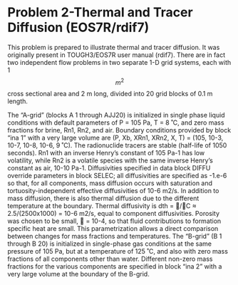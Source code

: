# Problem 2-Thermal and Tracer Diffusion (EOS7R/rdif7)

This problem is prepared to illustrate thermal and tracer diffusion. It was originally present in TOUGH3/EOS7R user manual (rdif7). There are in fact two independent flow problems in two separate 1-D grid systems, each with 1 $$m^2$$ cross sectional area and 2 m long, divided into 20 grid blocks of 0.1 m length.&#x20;

The “A-grid” (blocks A 1 through AJJ20) is initialized in single phase liquid conditions with default parameters of P = 105 Pa, T = 8 ˚C, and zero mass fractions for brine, Rn1, Rn2, and air. Boundary conditions provided by block “ina 1” with a very large volume are (P, Xb, XRn1, XRn2, X, T) = (105, 10-3, 10-7, 10-8, 10-6, 9 ˚C). The radionuclide tracers are stable (half-life of 1050 seconds). Rn1 with an inverse Henry’s constant of 105 Pa-1 has low volatility, while Rn2 is a volatile species with the same inverse Henry’s constant as air, 10-10 Pa-1. Diffusivities specified in data block DIFFU override parameters in block SELEC; all diffusivities are specified as -1.e-6 so that, for all components, mass diffusion occurs with saturation and tortuosity-independent effective diffusivities of 10-6 m2/s. In addition to mass diffusion, there is also thermal diffusion due to the different temperature at the boundary. Thermal diffusivity is dth = /C ≈ 2.5/(2500x1000) = 10-6 m2/s, equal to component diffusivities. Porosity was chosen to be small,  = 10-4, so that fluid contributions to formation specific heat are small. This parametrization allows a direct comparison between changes for mass fractions and temperatures. The “B-grid” (B 1 through B 20) is initialized in single-phase gas conditions at the same pressure of 105 Pa, but at a temperature of 125 ˚C, and also with zero mass fractions of all components other than water. Different non-zero mass fractions for the various components are specified in block “ina 2” with a very large volume at the boundary of the B-grid.
